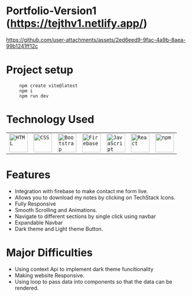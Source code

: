 ﻿# Portfolio-Version1 (https://tejthv1.netlify.app/)

https://github.com/user-attachments/assets/2ed6eed9-9fac-4a9b-8aea-99b1241ff12c

 # Project setup
 ```
      npm create vite@latest 
      npm i
      npm run dev
```


# Technology Used
<div >
	<table>
		<tr>
			<td><code><img width="50" src="https://raw.githubusercontent.com/marwin1991/profile-technology-icons/refs/heads/main/icons/html.png" alt="HTML" title="HTML"/></code></td>
			<td><code><img width="50" src="https://raw.githubusercontent.com/marwin1991/profile-technology-icons/refs/heads/main/icons/css.png" alt="CSS" title="CSS"/></code></td>
			<td><code><img width="50" src="https://raw.githubusercontent.com/marwin1991/profile-technology-icons/refs/heads/main/icons/bootstrap.png" alt="Bootstrap" title="Bootstrap"/></code></td>
			<td><code><img width="50" src="https://raw.githubusercontent.com/marwin1991/profile-technology-icons/refs/heads/main/icons/firebase.png" alt="Firebase" title="Firebase"/></code></td>
			<td><code><img width="50" src="https://raw.githubusercontent.com/marwin1991/profile-technology-icons/refs/heads/main/icons/javascript.png" alt="JavaScript" title="JavaScript"/></code></td>
			<td><code><img width="50" src="https://raw.githubusercontent.com/marwin1991/profile-technology-icons/refs/heads/main/icons/react.png" alt="React" title="React"/></code></td>
			<td><code><img width="50" src="https://raw.githubusercontent.com/marwin1991/profile-technology-icons/refs/heads/main/icons/npm.png" alt="npm" title="npm"/></code></td>
		</tr>
	</table>
</div>

# Features
<ul>
  <li>Integration with firebase to make contact me form live.</li>
  <li>Allows you to download my notes by clicking on TechStack Icons.</li>
  <li>Fully Responsive</li>
  <li>Smooth Scrolling and Animations.</li>
  <li>Navigate to different sections by single click using navbar </li>
  <li>Expandable Navbar</li>
  <li>Dark theme and Light theme Button.</li>
</ul>

# Major Difficulties 
<ul>
  <li>Using context Api to implement dark theme funcitionality</li>
  <li>Making website Responsive.</li>
  <li> Using loop to pass data into components so that the data can be rendered.</li>
</ul>
